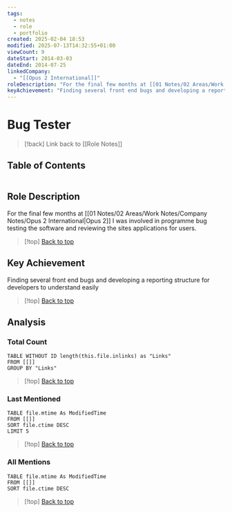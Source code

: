 ```yaml
---
tags:
  - notes
  - role
  - portfolio
created: 2025-02-04 18:53
modified: 2025-07-13T14:32:55+01:00
viewCount: 9
dateStart: 2014-03-03
dateEnd: 2014-07-25
linkedCompany:
  - "[[Opus 2 International]]"
roleDescription: "For the final few months at [[01 Notes/02 Areas/Work Notes/Company Notes/Opus 2 International|Opus 2]] I was involved in programme bug testing the software and reviewing the sites applications for users."
keyAchievement: "Finding several front end bugs and developing a reporting structure for developers to understand easily"
---
```

# Bug Tester

> [!back] Link back to [[Role Notes]]

## Table of Contents
```table-of-contents
```

## Role Description

For the final few months at [[01 Notes/02 Areas/Work Notes/Company Notes/Opus 2 International|Opus 2]] I was involved in programme bug testing the software and reviewing the sites applications for users.

>[!top] [Back to top](#Table%20of%20Contents)

## Key Achievement

Finding several front end bugs and developing a reporting structure for developers to understand easily

>[!top] [Back to top](#Table%20of%20Contents)

## Analysis

### Total Count

```dataview
TABLE WITHOUT ID length(this.file.inlinks) as "Links"
FROM [[]]
GROUP BY "Links"
```

>[!top] [Back to top](#Table%20of%20Contents)

### Last Mentioned

```dataview
TABLE file.mtime As ModifiedTime
FROM [[]]
SORT file.ctime DESC
LIMIT 5
```

>[!top] [Back to top](#Table%20of%20Contents)

### All Mentions

```dataview
TABLE file.mtime As ModifiedTime
FROM [[]]
SORT file.ctime DESC
```

>[!top] [Back to top](#Table%20of%20Contents)